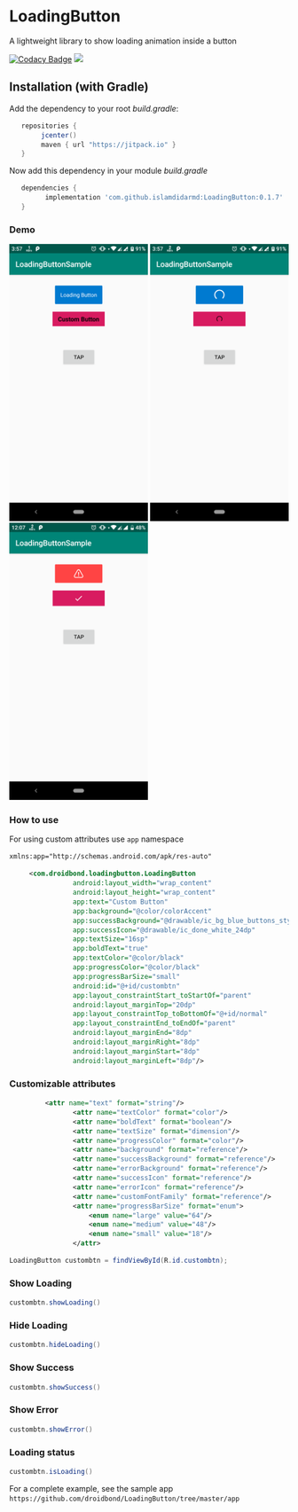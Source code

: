# LoadingButton
A lightweight library to show loading animation inside a button

[![Codacy Badge](https://api.codacy.com/project/badge/Grade/854722f7c90a43e29caf0b7b477d1ee9)](https://app.codacy.com/app/droidbond/LoadingButton?utm_source=github.com&utm_medium=referral&utm_content=droidbond/LoadingButton&utm_campaign=Badge_Grade_Dashboard)
[![](https://jitpack.io/v/islamdidarmd/LoadingButton.svg)](https://jitpack.io/v/islamdidarmd/LoadingButton)

## Installation (with Gradle)
Add the dependency to your root *build.gradle*:
```groovy
   repositories {
        jcenter()
        maven { url "https://jitpack.io" }
   }
   ```
Now add this dependency in your module *build.gradle*
```groovy
   dependencies {
         implementation 'com.github.islamdidarmd:LoadingButton:0.1.7'
   }
```

### Demo
  <img src="https://github.com/droidbond/LoadingButton/blob/master/device-2018-11-22-155730.png" width="250"> <img src="https://github.com/droidbond/LoadingButton/blob/master/device-2018-11-22-155750.png" width="250"> <img src="https://github.com/droidbond/LoadingButton/blob/master/device-2018-11-26-120750.png" width="250">

### How to use
For using custom attributes use `app` namespace
```xml
xmlns:app="http://schemas.android.com/apk/res-auto"
 ```
```xml
     <com.droidbond.loadingbutton.LoadingButton
                android:layout_width="wrap_content"
                android:layout_height="wrap_content"
                app:text="Custom Button"
                app:background="@color/colorAccent"
                app:successBackground="@drawable/ic_bg_blue_buttons_style"
                app:successIcon="@drawable/ic_done_white_24dp"
                app:textSize="16sp"
                app:boldText="true"
                app:textColor="@color/black"
                app:progressColor="@color/black"
                app:progressBarSize="small"
                android:id="@+id/custombtn"
                app:layout_constraintStart_toStartOf="parent"
                android:layout_marginTop="20dp"
                app:layout_constraintTop_toBottomOf="@+id/normal"
                app:layout_constraintEnd_toEndOf="parent"
                android:layout_marginEnd="8dp"
                android:layout_marginRight="8dp"
                android:layout_marginStart="8dp"
                android:layout_marginLeft="8dp"/>
```
### Customizable attributes
```xml
         <attr name="text" format="string"/>
                <attr name="textColor" format="color"/>
                <attr name="boldText" format="boolean"/>
                <attr name="textSize" format="dimension"/>
                <attr name="progressColor" format="color"/>
                <attr name="background" format="reference"/>
                <attr name="successBackground" format="reference"/>
                <attr name="errorBackground" format="reference"/>
                <attr name="successIcon" format="reference"/>
                <attr name="errorIcon" format="reference"/>
                <attr name="customFontFamily" format="reference"/>
                <attr name="progressBarSize" format="enum">
                    <enum name="large" value="64"/>
                    <enum name="medium" value="48"/>
                    <enum name="small" value="18"/>
                </attr>
```
```java
LoadingButton custombtn = findViewById(R.id.custombtn);
```
### Show Loading
```java
custombtn.showLoading()
```
### Hide Loading
```java
custombtn.hideLoading()
```
### Show Success
```java
custombtn.showSuccess()
```
### Show Error
```java
custombtn.showError()
```
### Loading status
```java
custombtn.isLoading()
```

For a complete example, see the sample app `https://github.com/droidbond/LoadingButton/tree/master/app`
